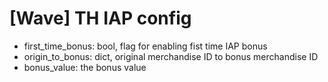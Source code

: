 # [Wave] TH IAP config
- first_time_bonus: bool, flag for enabling fist time IAP bonus
- origin_to_bonus: dict, original merchandise ID to bonus merchandise ID
- bonus_value: the bonus value

